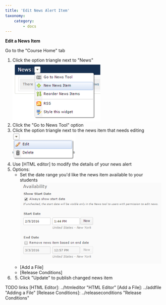 ```yaml
---
title: 'Edit News Alert Item'
taxonomy:
    category:
        - docs
---
```


**Edit a News Item**

Go to the "Course Home" tab
1. Click the option triangle next to "News"![news tools menu](newstoolmenu.PNG)
2. Click the "Go to News Tool" option
3. Click the option triangle next to the news item that needs editing![news tool edit item](newstooledititem.PNG)
4. Use [HTML editor] to modify the details of your news alert
5. Options: 
	* Set the date range you'd like the news item available to your students![news tool availability](newstoolavailability.PNG)
	* [Add a File]
	* [Release Conditions]
6. 5. Click "Update" to publish changed news item

TODO links
[HTML Editor]: ../htmleditor "HTML Editor" 
[Add a File]: ../addfile "Adding a File"
[Release Conditions]: ../releaseconditions "Release Conditions"
